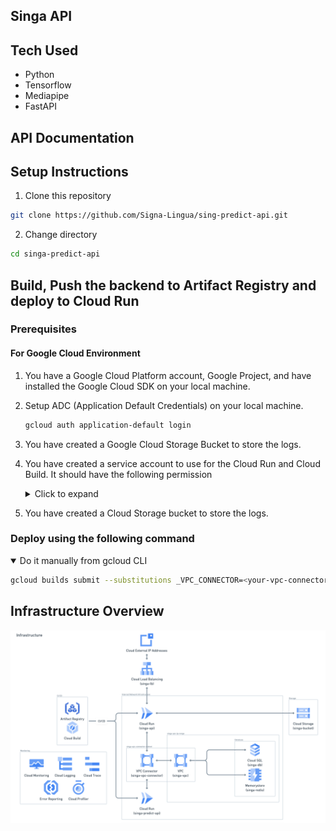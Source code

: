 ## Singa API

## Tech Used

- Python
- Tensorflow
- Mediapipe
- FastAPI

## API Documentation

## Setup Instructions

1. Clone this repository

```sh
git clone https://github.com/Signa-Lingua/sing-predict-api.git
```

2. Change directory

```sh
cd singa-predict-api
```

## Build, Push the backend to Artifact Registry and deploy to Cloud Run

### Prerequisites

#### For Google Cloud Environment

1. You have a Google Cloud Platform account, Google Project, and have installed the Google Cloud SDK on your local machine.
2. Setup ADC (Application Default Credentials) on your local machine.

   ```sh
   gcloud auth application-default login
   ```

3. You have created a Google Cloud Storage Bucket to store the logs.
4. You have created a service account to use for the Cloud Run and Cloud Build. It should have the following permission

   <details>
   <summary>Click to expand</summary>

   - Cloud Run Admin
   - Secret Manager Secret Accessor
   - Service Account User
   - Cloud Build Service Account

   </details>

5. You have created a Cloud Storage bucket to store the logs.

### Deploy using the following command

<details open>
<summary>Do it manually from gcloud CLI</summary>

```sh
gcloud builds submit --substitutions _VPC_CONNECTOR=<your-vpc-connector>,_MODEL_NAME=<your-model-name>,_SERVICE_ACCOUNT=<your-service-account>,_LOGBUCKET_NAME=<your-log-bucket-name>
```

</details>

## Infrastructure Overview

![](./infrastructure.png)
